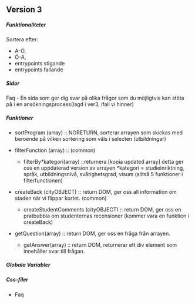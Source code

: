 ## Version 3

##### Funktionaliteter
Sortera efter: 
- A-Ö, 
- Ö-A, 
- entrypoints stigande
- entrypoints fallande

##### Sidor
Faq - En sida som ger dig svar på olika frågor som du möjligtvis kan stöta på i en ansökningsprocess(lagd i ver3, ifall vi hinner)

##### Funktioner
- sortProgram (array) :: NORETURN, sorterar arrayen som skickas med beroende på vilken sortering som väls i selecten (utbildningar)

- filterFunction (array) :: (common)
    - filterBy*kategori(array) ::returnera [kopia updated array] detta ger oss en uppdaterad version av arrayen
	*kategori = studieinriktning, språk, utbildningsnivå, svårighetsgrad, visum 
    (alltså 5 funktioner i filterfunctionen)

- createBack (cityOBJECT) :: return DOM, ger oss all information om staden när vi flippar kortet. (common)
    - createStudentComments (cityOBJECT) :: return DOM, ger oss en pratbubbla om studenternas recensioner (kommer vara en funktion i createBack)

- getQuestion(array) :: return DOM, ger oss en fråga från arrayen.
    - getAnswer(array)  :: return DOM, returnerar ett div element som innehåller svar till frågan.

##### Globala Variabler

##### Css-filer
- Faq